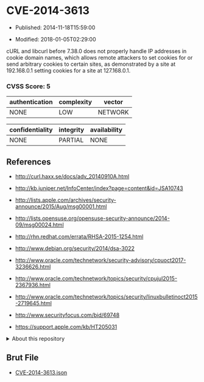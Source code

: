 # CVE-2014-3613

- Published: 2014-11-18T15:59:00

- Modified: 2018-01-05T02:29:00

cURL and libcurl before 7.38.0 does not properly handle IP addresses in cookie domain names, which allows remote attackers to set cookies for or send arbitrary cookies to certain sites, as demonstrated by a site at 192.168.0.1 setting cookies for a site at 127.168.0.1.

### CVSS Score: **5**

| authentication | complexity | vector |
| --- | --- | --- |
| NONE | LOW | NETWORK |

| confidentiality | integrity | availability |
| --- | --- | --- |
| NONE | PARTIAL | NONE |

## References

* http://curl.haxx.se/docs/adv_20140910A.html

* http://kb.juniper.net/InfoCenter/index?page=content&id=JSA10743

* http://lists.apple.com/archives/security-announce/2015/Aug/msg00001.html

* http://lists.opensuse.org/opensuse-security-announce/2014-09/msg00024.html

* http://rhn.redhat.com/errata/RHSA-2015-1254.html

* http://www.debian.org/security/2014/dsa-3022

* http://www.oracle.com/technetwork/security-advisory/cpuoct2017-3236626.html

* http://www.oracle.com/technetwork/topics/security/cpujul2015-2367936.html

* http://www.oracle.com/technetwork/topics/security/linuxbulletinoct2015-2719645.html

* http://www.securityfocus.com/bid/69748

* https://support.apple.com/kb/HT205031

<details>
<summary>About this repository</summary> 

  This repository is part of the project [Live Hack CVE](https://github.com/Live-Hack-CVE). Main website can be found [www.live-hack.org](https://www.live-hack.org) 
  
  Made by [Sn0wAlice](https://github.com/Sn0wAlice) for the people that care about security and need to have a feed of the latest CVEs. Hope you enjoy it, don't forget to star the repo and follow me on [Twitter](https://twitter.com/Sn0wAlice) and [Github](https://github.com/Sn0wAlice). And that is my [personnal website](https://www.alice-snow.me/)

  - [Home Page](https://github.com/Live-Hack-CVE)
  - [Framework](https://github.com/Live-Hack-CVE/cve-framework)
  - [CVE database](https://github.com/Live-Hack-CVE/full_database)
  - [Changelog](https://github.com/Live-Hack-CVE/Changelog)
</details>

## Brut File

* [CVE-2014-3613.json](https://raw.githubusercontent.com/Live-Hack-CVE/full_database/main/cves/2014/CVE-2014-3613.json)

